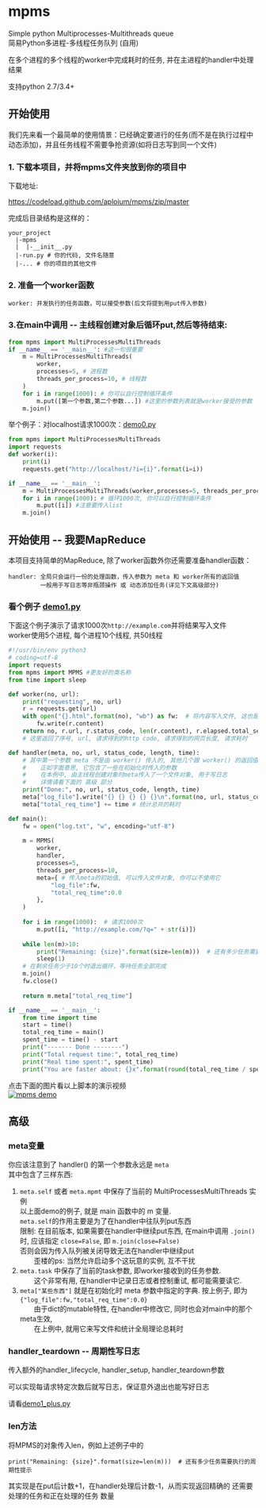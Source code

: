 # mpms
Simple python Multiprocesses-Multithreads queue  
简易Python多进程-多线程任务队列 (自用)  
  
在多个进程的多个线程的worker中完成耗时的任务, 并在主进程的handler中处理结果  
  
支持python 2.7/3.4+ 

## 开始使用

我们先来看一个最简单的使用情景：已经确定要进行的任务(而不是在执行过程中动态添加)，并且任务线程不需要争抢资源(如将日志写到同一个文件)

### 1. 下载本项目，并将mpms文件夹放到你的项目中

下载地址:

https://codeload.github.com/aploium/mpms/zip/master

完成后目录结构是这样的：

```
your_project
  |-mpms
  |  |-__init__.py
  |-run.py # 你的代码, 文件名随意
  |-... # 你的项目的其他文件
```

### 2. 准备一个worker函数

```
worker: 并发执行的任务函数，可以接受参数(后文将提到用put传入参数)
```

### 3.在main中调用 -- 主线程创建对象后循环put,然后等待结束:

```python
from mpms import MultiProcessesMultiThreads
if __name__ == '__main__': #这一句很重要
    m = MultiProcessesMultiThreads(
        worker,
        processes=5, # 进程数
        threads_per_process=10, # 线程数
    )
    for i in range(1000): # 你可以自行控制循环条件
        m.put([第一个参数,第二个参数...]) #这里的参数列表就是worker接受的参数
    m.join()
```

举个例子：对localhost请求1000次：[demo0.py](demo0.py)

```python
from mpms import MultiProcessesMultiThreads
import requests
def worker(i):
    print(i)
    requests.get("http://localhost/?i={i}".format(i=i))

if __name__ == '__main__':
    m = MultiProcessesMultiThreads(worker,processes=5, threads_per_process=10)
    for i in range(1000): # 循环1000次, 你可以自行控制循环条件
        m.put([i]) #注意要传入list
    m.join()
```

## 开始使用 -- 我要MapReduce

本项目支持简单的MapReduce, 除了worker函数外你还需要准备handler函数：

```
handler: 全局只会运行一份的处理函数，传入参数为 meta 和 worker所有的返回值
         一般用于写日志等非瓶颈操作 或 动态添加任务(详见下文高级部分)
```

### 看个例子 [demo1.py](demo1.py)

下面这个例子演示了请求1000次`http://example.com`并将结果写入文件  
worker使用5个进程, 每个进程10个线程, 共50线程  

```python
#!/usr/bin/env python3
# coding=utf-8
import requests
from mpms import MPMS #更友好的类名称
from time import sleep

def worker(no, url):
    print("requesting", no, url)
    r = requests.get(url)
    with open("{}.html".format(no), "wb") as fw:  # 将内容写入文件, 这也是比较耗时的IO操作
        fw.write(r.content)
    return no, r.url, r.status_code, len(r.content), r.elapsed.total_seconds()
    # 这里返回了序号, url, 请求得到的http code, 请求得到的网页长度, 请求耗时

def handler(meta, no, url, status_code, length, time):
    # 其中第一个参数 meta 不是由 worker() 传入的, 其他几个跟 worker() 的返回值一一对应
    #    正如字面意思, 它包含了一些在初始化时传入的参数
    #    在本例中, 由主线程创建对象时meta传入了一个文件对象, 用于写日志
    #    详情请看下面的 高级 部分
    print("Done:", no, url, status_code, length, time)
    meta["log_file"].write("{} {} {} {} {}\n".format(no, url, status_code, length, time))
    meta["total_req_time"] += time # 统计总共的耗时

def main():
    fw = open("log.txt", "w", encoding="utf-8")
    
    m = MPMS(
        worker,
        handler,
        processes=5,
        threads_per_process=10,
        meta={ # 传入meta的初始值, 可以传入文件对象, 你可以不使用它
            "log_file":fw,
            "total_req_time":0.0
        },
    )
    
    for i in range(1000):  # 请求1000次
        m.put([i, "http://example.com/?q=" + str(i)])
    
    while len(m)>10:
        print("Remaining: {size}".format(size=len(m)))  # 还有多少任务需要执行的周期性提示
        sleep(1)
    # 在剩余任务少于10个时退出循环，等待任务全部完成
    m.join()
    fw.close()
    
    return m.meta["total_req_time"]

if __name__ == '__main__':
    from time import time
    start = time()
    total_req_time = main()
    spent_time = time() - start
    print("------- Done --------")
    print("Total request time:", total_req_time)
    print("Real time spent:", spent_time)
    print("You are faster about: {}x".format(round(total_req_time / spent_time, 3)))

```

点击下面的图片看以上脚本的演示视频  
[![mpms demo](https://asciinema.org/a/85802.png)](https://asciinema.org/a/85802)  

## 高级

### meta变量

你应该注意到了 handler() 的第一个参数永远是 `meta`  
其中包含了三样东西:  
1. `meta.self` 或者 `meta.mpmt` 中保存了当前的 MultiProcessesMultiThreads 实例  
 以上面demo的例子, 就是 main 函数中的 m 变量.  
 `meta.self`的作用主要是为了在handler中往队列put东西  
 限制: 在目前版本, 如果需要在handler中继续put东西, 在main中调用 `.join()` 时, 应该指定 `close=False`, 即 `m.join(close=False)`  
 否则会因为传入队列被关闭导致无法在handler中继续put  
　　歪楼的ps: 当然允许启动多个这玩意的实例, 互不干扰  
2. `meta.task` 中保存了当前的task参数, 即worker接收到的任务参数.  
　　这个非常有用, 在handler中记录日志或者控制重试, 都可能需要读它.  
3. `meta["某些东西"]` 就是在初始化时 meta 参数中指定的字典.  按上例子, 即为`{"log_file":fw,"total_req_time":0.0}`  
　　由于dict的mutable特性, 在handler中修改它, 同时也会对main中的那个meta生效,  
　　在上例中, 就用它来写文件和统计全局理论总耗时  

### handler_teardown -- 周期性写日志

传入额外的handler_lifecycle, handler_setup, handler_teardown参数

可以实现每请求特定次数后就写日志，保证意外退出也能写好日志

请看[demo1_plus.py](demo1_plus.py)

### len方法

将MPMS的对象传入len，例如上述例子中的

```
print("Remaining: {size}".format(size=len(m)))  # 还有多少任务需要执行的周期性提示
```

其实现是在put后计数+1，在handler处理后计数-1，从而实现返回精确的 还需要处理的任务和正在处理的任务 数量